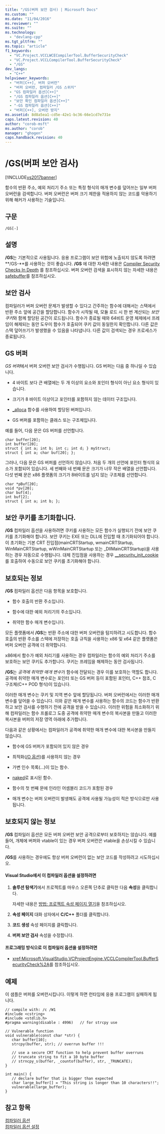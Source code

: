 ```yaml
---
title: "/GS(버퍼 보안 검사) | Microsoft Docs"
ms.custom: ""
ms.date: "11/04/2016"
ms.reviewer: ""
ms.suite: ""
ms.technology: 
  - "devlang-cpp"
ms.tgt_pltfrm: ""
ms.topic: "article"
f1_keywords: 
  - "VC.Project.VCCLWCECompilerTool.BufferSecurityCheck"
  - "VC.Project.VCCLCompilerTool.BufferSecurityCheck"
  - "/GS"
dev_langs: 
  - "C++"
helpviewer_keywords: 
  - "버퍼[C++], 버퍼 오버런"
  - "버퍼 오버런, 컴파일러 /GS 스위치"
  - "GS 컴파일러 옵션[C++]"
  - "/GS 컴파일러 옵션[C++]"
  - "보안 확인 컴파일러 옵션[C++]"
  - "-GS 컴파일러 옵션[C++]"
  - "버퍼[C++], 오버런 방지"
ms.assetid: 8d8a5ea1-cd5e-42e1-bc36-66e1cd7e731e
caps.latest.revision: 40
author: "corob-msft"
ms.author: "corob"
manager: "ghogen"
caps.handback.revision: 40
---
```

# /GS(버퍼 보안 검사)
[!INCLUDE[vs2017banner](../../assembler/inline/includes/vs2017banner.md)]

함수의 반환 주소, 예외 처리기 주소 또는 특정 형식의 매개 변수를 덮어쓰는 일부 버퍼 오버런을 검색합니다.  버퍼 오버런은 버퍼 크기 제한을 적용하지 않는 코드를 악용하기 위해 해커가 사용하는 기술입니다.  
  
## 구문  
  
```  
/GS[-]  
```  
  
## 설명  
 **\/GS**는 기본적으로 사용됩니다.  응용 프로그램이 보안 위험에 노출되지 않도록 하려면 **\/GS\-**를 사용하는 것이 좋습니다.   **\/GS** 에 대한 자세한 내용은 [Compiler Security Checks In Depth](http://go.microsoft.com/fwlink/?linkid=7260) 를 참조하십시오.  버퍼 오버런 검색을 표시하지 않는 자세한 내용은 [safebuffer](../../cpp/safebuffers.md)를 참조하십시오.  
  
## 보안 검사  
 컴파일러가 버퍼 오버런 문제가 발생할 수 있다고 간주하는 함수에 대해서는 스택에서 반환 주소 앞에 공간을 할당합니다.  함수가 시작될 때, 모듈 로드 시 한 번 계산되는 *보안 쿠키*와 함께 할당된 공간이 로드됩니다.  함수가 종료될 때와 64비트 운영 체제에서 프레임이 해제되는 동안 도우미 함수가 호출되어 쿠키 값이 동일한지 확인합니다.  다른 값은 스택 덮어쓰기가 발생했을 수 있음을 나타냅니다.  다른 값이 검색되는 경우 프로세스가 종료됩니다.  
  
## GS 버퍼  
 *GS 버퍼*에서 버퍼 오버런 보안 검사가 수행됩니다.  GS 버퍼는 다음 중 하나일 수 있습니다.  
  
-   4 바이트 보다 큰 배열에는 두 개 이상의 요소와 포인터 형식이 아닌 요소 형식이 있습니다.  
  
-   크기가 8 바이트 이상이고 포인터를 포함하지 않는 데이터 구조입니다.  
  
-   [\_alloca](../../c-runtime-library/reference/alloca.md) 함수를 사용하여 할당된 버퍼입니다.  
  
-   GS 버퍼를 포함하는 클래스 또는 구조체입니다.  
  
 예를 들어, 다음 문은 GS 버퍼를 선언합니다.  
  
```  
char buffer[20];  
int buffer[20];  
struct { int a; int b; int c; int d; } myStruct;  
struct { int a; char buf[20]; };  
```  
  
 그러나, 다음 문은 GS 버퍼를 선언하지 않습니다.  처음 두 개의 선언에 포인터 형식의 요소가 포함되어 있습니다.  세 번째와 네 번째 문은 크기가 너무 작은 배열을 선언합니다.  다섯 번째 문은 x86 플랫폼의 크기가 8바이트를 넘지 않는 구조체를 선언합니다.  
  
```  
char *pBuf[20];  
void *pv[20];  
char buf[4];  
int buf[2];  
struct { int a; int b; };  
```  
  
## 보안 쿠키를 초기화합니다.  
 **\/GS** 컴파일러 옵션을 사용하려면 쿠키를 사용하는 모든 함수가 실행되기 전에 보안 쿠키를 초기화해야 합니다.  보안 쿠키는 EXE 또는 DLL에 진입할 때 초기화되어야 합니다.  이 초기화는 기본 CRT 진입점\(mainCRTStartup, wmainCRTStartup, WinMainCRTStartup, wWinMainCRTStartup 또는 \_DllMainCRTStartup\)을 사용하는 경우 자동으로 수행됩니다.  대체 진입점을 사용하는 경우 [\_\_security\_init\_cookie](../../c-runtime-library/reference/security-init-cookie.md)를 호출하여 수동으로 보안 쿠키를 초기화해야 합니다.  
  
## 보호되는 정보  
 **\/GS** 컴파일러 옵션은 다음 항목을 보호합니다.  
  
-   함수 호출의 반환 주소입니다.  
  
-   함수에 대한 예외 처리기의 주소입니다.  
  
-   취약한 함수 매개 변수입니다.  
  
 모든 플랫폼에서 **\/GS**는 반환 주소에 대한 버퍼 오버런을 탐지하려고 시도합니다.  함수 호출의 반환 주소를 스택에 저장하는 호출 규칙을 사용하는 x86 및 x64 같은 플랫폼은 버퍼 오버런 공격에 더 취약합니다.  
  
 x86에서 함수가 예외 처리기를 사용하는 경우 컴파일러는 함수의 예외 처리기 주소를 보호하는 보안 쿠키도 추가합니다.  쿠키는 프레임을 해제하는 동안 검사됩니다.  
  
 **\/GS**는 *공격에 취약한 매개 변수*가 함수에 전달되는 경우 이를 보호하는 역할도 합니다.  공격에 취약한 매개 변수로는 포인터 또는 GS 버퍼 등이 포함된 포인터, C\+\+ 참조, C 구조체\(C\+\+ POD 형식\)이 있습니다.  
  
 이러한 매개 변수는 쿠키 및 지역 변수 앞에 할당됩니다.  버퍼 오버런에서는 이러한 매개 변수를 덮어쓸 수 있습니다.  이와 같은 매개 변수를 사용하는 함수의 코드는 함수가 반환하고 보안 검사를 수행하기 전에 공격을 받을 수 있습니다.  이러한 위험을 최소화하기 위해 컴파일러는 함수 프롤로그 도중 공격에 취약한 매개 변수의 복사본을 만들고 이러한 복사본을 버퍼의 저장 영역 아래에 추가합니다.  
  
 다음과 같은 상황에서는 컴파일러가 공격에 취약한 매개 변수에 대한 복사본을 만들지 않습니다.  
  
-   함수에 GS 버퍼가 포함되어 있지 않은 경우  
  
-   최적화\([\/O 옵션](../../build/reference/o-options-optimize-code.md)\)를 사용하지 않는 경우  
  
-   가변 인수 목록\(...\)이 있는 함수.  
  
-   [naked](../../cpp/naked-cpp.md)로 표시된 함수.  
  
-   함수의 첫 번째 문에 인라인 어셈블리 코드가 포함된 경우  
  
-   매개 변수는 버퍼 오버런이 발생해도 공격에 사용될 가능성이 적은 방식으로만 사용됩니다.  
  
## 보호되지 않는 정보  
 **\/GS** 컴파일러 옵션은 모든 버퍼 오버런 보안 공격으로부터 보호하지는 않습니다.  예를 들어, 개체에 버퍼와 vtable이 있는 경우 버퍼 오버런은 vtable을 손상시킬 수 있습니다.  
  
 **\/GS**를 사용하는 경우에도 항상 버퍼 오버런이 없는 보안 코드를 작성하려고 시도하십시오.  
  
#### Visual Studio에서 이 컴파일러 옵션을 설정하려면  
  
1.  **솔루션 탐색기**에서 프로젝트를 마우스 오른쪽 단추로 클릭한 다음 **속성**을 클릭합니다.  
  
     자세한 내용은 [방법: 프로젝트 속성 페이지 열기](../../misc/how-to-open-project-property-pages.md)을 참조하십시오.  
  
2.  **속성 페이지** 대화 상자에서 **C\/C\+\+** 폴더를 클릭합니다.  
  
3.  **코드 생성** 속성 페이지를 클릭합니다.  
  
4.  **버퍼 보안 검사** 속성을 수정합니다.  
  
#### 프로그래밍 방식으로 이 컴파일러 옵션을 설정하려면  
  
-   <xref:Microsoft.VisualStudio.VCProjectEngine.VCCLCompilerTool.BufferSecurityCheck%2A>를 참조하십시오.  
  
## 예제  
 이 샘플은 버퍼를 오버런시킵니다.  이렇게 하면 런타임에 응용 프로그램이 실패하게 됩니다.  
  
```  
// compile with: /c /W1  
#include <cstring>  
#include <stdlib.h>  
#pragma warning(disable : 4996)   // for strcpy use  
  
// Vulnerable function  
void vulnerable(const char *str) {  
   char buffer[10];  
   strcpy(buffer, str); // overrun buffer !!!  
  
   // use a secure CRT function to help prevent buffer overruns  
   // truncate string to fit a 10 byte buffer  
   // strncpy_s(buffer, _countof(buffer), str, _TRUNCATE);  
}  
  
int main() {  
   // declare buffer that is bigger than expected  
   char large_buffer[] = "This string is longer than 10 characters!!";  
   vulnerable(large_buffer);  
}  
```  
  
## 참고 항목  
 [컴파일러 옵션](../../build/reference/compiler-options.md)   
 [컴파일러 옵션 설정](../../build/reference/setting-compiler-options.md)